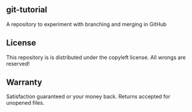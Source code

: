 ## git-tutorial
A repository to experiment with branching and merging in GitHub
## License
This repository is is distributed under the copyleft license. All wrongs are reserved!
## Warranty
Satisfaction guaranteed or your money back. Returns accepted for unopened files.